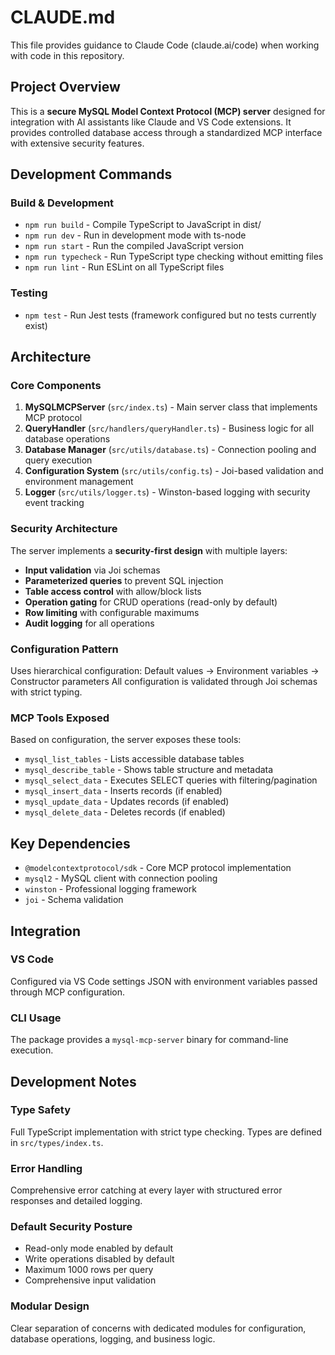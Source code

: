 # CLAUDE.md

This file provides guidance to Claude Code (claude.ai/code) when working with code in this repository.

## Project Overview

This is a **secure MySQL Model Context Protocol (MCP) server** designed for integration with AI assistants like Claude and VS Code extensions. It provides controlled database access through a standardized MCP interface with extensive security features.

## Development Commands

### Build & Development
- `npm run build` - Compile TypeScript to JavaScript in dist/
- `npm run dev` - Run in development mode with ts-node
- `npm run start` - Run the compiled JavaScript version
- `npm run typecheck` - Run TypeScript type checking without emitting files
- `npm run lint` - Run ESLint on all TypeScript files

### Testing
- `npm test` - Run Jest tests (framework configured but no tests currently exist)

## Architecture

### Core Components

1. **MySQLMCPServer** (`src/index.ts`) - Main server class that implements MCP protocol
2. **QueryHandler** (`src/handlers/queryHandler.ts`) - Business logic for all database operations
3. **Database Manager** (`src/utils/database.ts`) - Connection pooling and query execution
4. **Configuration System** (`src/utils/config.ts`) - Joi-based validation and environment management
5. **Logger** (`src/utils/logger.ts`) - Winston-based logging with security event tracking

### Security Architecture

The server implements a **security-first design** with multiple layers:
- **Input validation** via Joi schemas
- **Parameterized queries** to prevent SQL injection
- **Table access control** with allow/block lists
- **Operation gating** for CRUD operations (read-only by default)
- **Row limiting** with configurable maximums
- **Audit logging** for all operations

### Configuration Pattern

Uses hierarchical configuration: Default values → Environment variables → Constructor parameters
All configuration is validated through Joi schemas with strict typing.

### MCP Tools Exposed

Based on configuration, the server exposes these tools:
- `mysql_list_tables` - Lists accessible database tables
- `mysql_describe_table` - Shows table structure and metadata
- `mysql_select_data` - Executes SELECT queries with filtering/pagination
- `mysql_insert_data` - Inserts records (if enabled)
- `mysql_update_data` - Updates records (if enabled)
- `mysql_delete_data` - Deletes records (if enabled)

## Key Dependencies

- `@modelcontextprotocol/sdk` - Core MCP protocol implementation
- `mysql2` - MySQL client with connection pooling
- `winston` - Professional logging framework
- `joi` - Schema validation

## Integration

### VS Code
Configured via VS Code settings JSON with environment variables passed through MCP configuration.

### CLI Usage
The package provides a `mysql-mcp-server` binary for command-line execution.

## Development Notes

### Type Safety
Full TypeScript implementation with strict type checking. Types are defined in `src/types/index.ts`.

### Error Handling
Comprehensive error catching at every layer with structured error responses and detailed logging.

### Default Security Posture
- Read-only mode enabled by default
- Write operations disabled by default
- Maximum 1000 rows per query
- Comprehensive input validation

### Modular Design
Clear separation of concerns with dedicated modules for configuration, database operations, logging, and business logic.
